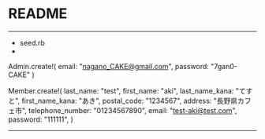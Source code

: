 # README


---
* seed.rb
* 
Admin.create!(
  email: "nagano_CAKE@gmail.com",
  password: "7gan0-CAKE"
  )
 
 Member.create!(
  last_name: "test",
  first_name: "aki",
  last_name_kana: "てすと",
  first_name_kana: "あき",
  postal_code: "1234567",
  address: "長野県カフェ市",
  telephone_number: "01234567890",
  email: "test-aki@test.com",
  password: "111111",
  )

---